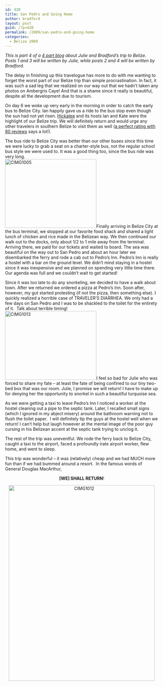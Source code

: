 ```yaml
---
id: 420
title: San Pedro and Going Home
author: bradford
layout: post
guid: /?p=420
permalink: /2009/san-pedro-and-going-home
categories:
  - Belize 2009
---
```

*This is part 4 of a [4 part blog][1] about Julie and Bradford’s trip to Belize. Posts 1 and 3 will be written by Julie, while posts 2 and 4 will be written by Bradford.*

The delay in finishing up this travelogue has more to do with me wanting to forget the worst part of our Belize trip than simple procrastination. In fact, it was such a sad leg that we realized on our way out that we hadn&#8217;t taken any photos on Ambergris Caye! And that is a shame since it really is beautiful, despite all the development due to tourism.<!--more-->

On day 6 we woke up very early in the morning in order to catch the early bus to Belize City. Ian happily gave us a ride to the bus stop even though the sun had not yet risen. [Hickatee][2] and its hosts Ian and Kate were the highlight of our Belize trip. We will definitely return and would urge any other travelers in southern Belize to visit them as well (<a href="http://www.tripadvisor.com/ShowUserReviews-g291980-d587344-r46356292-Hickatee_Cottages-Punta_Gorda_Toledo.html#CHECK_RATES_CONT" target="_blank">a perfect rating with 80 reviews</a> says a lot!).

The bus ride to Belize City was better than our other buses since this time we were lucky to grab a seat on a charter-style bus, not the regular school bus style we were used to. It was a good thing too, since the bus ride was very long.  
[<img class="alignleft size-medium wp-image-2535" src="https://bradford.la/wp-content/uploads/2009/12/CIMG1005-300x225.jpg" alt="CIMG1005" width="300" height="225" />][3]Finally arriving in Belize City at the bus terminal, we stopped at our favorite food shack and shared a light lunch of chicken and rice made in the Belizean way. We then continued our walk out to the docks, only about 1/2 to 1 mile away from the terminal. Arriving there, we paid for our tickets and waited to board. The sea was beautiful on the way out to San Pedro and about an hour later we disembarked the ferry and rode a cab out to Pedro&#8217;s Inn. Pedro&#8217;s Inn is really a hostel with a bar on the ground level. We didn’t mind staying in a hostel since it was inexpensive and we planned on spending very little time there. Our agenda was full and we couldn&#8217;t wait to get started!

Since it was too late to do any snorkeling, we decided to have a walk about town. After we returned we ordered a pizza at Pedro&#8217;s Inn. Soon after, however, my gut started protesting (if not the pizza, then something else). I quickly realized a horrible case of TRAVELER&#8217;S DIARRHEA. We only had a few days on San Pedro and I was to be shackled to the toilet for the entirety of it.  Talk about terrible timing!  
[<img class="alignright size-medium wp-image-2537" src="https://bradford.la/wp-content/uploads/2009/12/CIMG1013-300x225.jpg" alt="CIMG1013" width="300" height="225" />][4]I feel so bad for Julie who was forced to share my fate &#8211; at least the fate of being confined to our tiny two-bed box that was our room. Julie, I promise we will return! I have to make up for denying her the opportunity to snorkel in such a beautiful turquoise sea.

As we were getting a taxi to leave Pedro&#8217;s Inn I noticed a worker at the hostel cleaning out a pipe to the septic tank. Later, I recalled small signs (which I ignored in my abject misery) around the bathroom warning not to flush the toilet paper.  I will definitely tip the guys at the hostel well when we return! I can’t help but laugh however at the mental image of the poor guy cursing in his Belizean accent at the septic tank trying to unclog it.

The rest of the trip was uneventful. We rode the ferry back to Belize City, caught a taxi to the airport, faced a profoundly irate airport worker, flew home, and went to sleep.

<p align="left">
  This trip was wonderful – it was (relatively) cheap and we had MUCH more fun than if we had bummed around a resort.  In the famous words of General Douglas MacArthur,
</p>

<p align="center">
  <strong>[WE] SHALL RETURN</strong>!
</p>

<p align="center">
  <img class="aligncenter size-full wp-image-2538" src="https://bradford.la/wp-content/uploads/2009/12/CIMG10121.jpg" alt="CIMG1012" width="480" height="640" />
</p>

&nbsp;

 [1]: /category/belize-2009/
 [2]: https://www.hickatee.com/
 [3]: https://bradford.la/wp-content/uploads/2009/12/CIMG1005.jpg
 [4]: https://bradford.la/wp-content/uploads/2009/12/CIMG1013.jpg